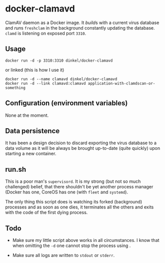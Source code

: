 docker-clamavd
==============

ClamAV daemon as a Docker image. It *build*s with a current virus database and
*run*s `freshclam` in the background constantly updating the database. `clamd` 
is listening on exposed port `3310`.

Usage
-----

    docker run -d -p 3310:3310 dinkel/docker-clamavd
    
or linked (this is how I use it)

    docker run -d --name clamavd dinkel/docker-clamavd
    docker run -d --link clamavd:clamavd application-with-clamdscan-or-something
    
Configuration (environment variables)
-------------------------------------

None at the moment.

Data persistence
----------------

It has been a design decision to discard exporting the virus database to a data 
volume as it will be always be brought up-to-date (quite quickly) upon starting 
a new container.

run.sh
------

This is a poor man's `supervisord`. It is my strong (but not so much challenged)
belief, that there shouldn't be yet another process manager (Docker has one, 
CoreOS has one (with `fleet` and `systemd`).

The only thing this script does is watching its forked (background) processes
and as soon as one dies, it terminates all the others and exits with the code 
of the first dying process.

Todo
----

* Make sure my little script above works in all circumstances. I know that when
  omitting the `-d` one cannot stop the process using <Ctrl><c>.
  
* Make sure all logs are written to `stdout` or `stderr`.
